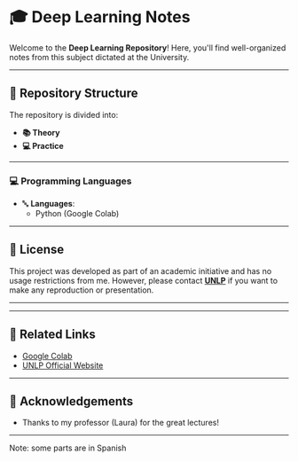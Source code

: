 # 🎓 **Deep Learning Notes**  

Welcome to the **Deep Learning Repository**! Here, you'll find well-organized notes from this subject dictated at the University.

---

## 📂 **Repository Structure**  

The repository is divided into:

- **📚 Theory**  
- **💻 Practice**

---

### 💻 **Programming Languages**  

- 🔤 **Languages**:
  - Python (Google Colab)

---

## 🌟 **License**  

This project was developed as part of an academic initiative and has no usage restrictions from me. However, please contact **[UNLP](https://unlp.edu.ar/)** if you want to make any reproduction or presentation.  

---

---

## 🔗 **Related Links**  
- [Google Colab](https://colab.research.google.com/)  
- [UNLP Official Website](https://unlp.edu.ar/)

---

## 📑 **Acknowledgements**  
- Thanks to my professor (Laura) for the great lectures!

---


Note: some parts are in Spanish

